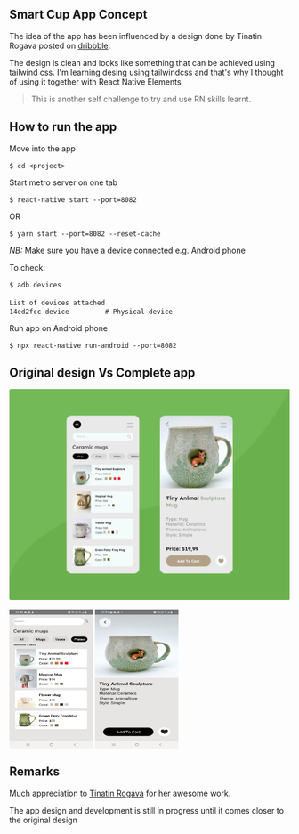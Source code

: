 ## Smart Cup App Concept
The idea of the app has been influenced by a design done by Tinatin Rogava posted on [dribbble](https://dribbble.com/shots/16373391-Smart-Cup-App-Concept).

The design is clean and looks like something that can be achieved using tailwind css. I'm learning desing using tailwindcss and that's why I thought of using it together with React Native Elements

>This is another self challenge to try and use RN skills learnt.

## How to run the app

Move into the app
```
$ cd <project>
```

Start metro server on one tab

```
$ react-native start --port=8082
```

OR

```
$ yarn start --port=8082 --reset-cache
```

*NB:* Make sure you have a device connected e.g. Android phone

To check:


   ```
   $ adb devices

   List of devices attached
   14ed2fcc device         # Physical device
   ```

Run app on Android phone

```
$ npx react-native run-android --port=8082
```

## Original design Vs Complete app

![Original design ](./screenshots/original.png)


<div>
  <img align="center" width="150" height="250" src="./screenshots/screen_1.jpeg">
  <img align="center" width="150" height="250" src="./screenshots/screen_2.jpeg">
</div>

## Remarks
Much appreciation to [Tinatin Rogava](https://dribbble.com/TinatinnRogava) for her awesome work.

The app design and development is still in progress until it comes closer to the original design